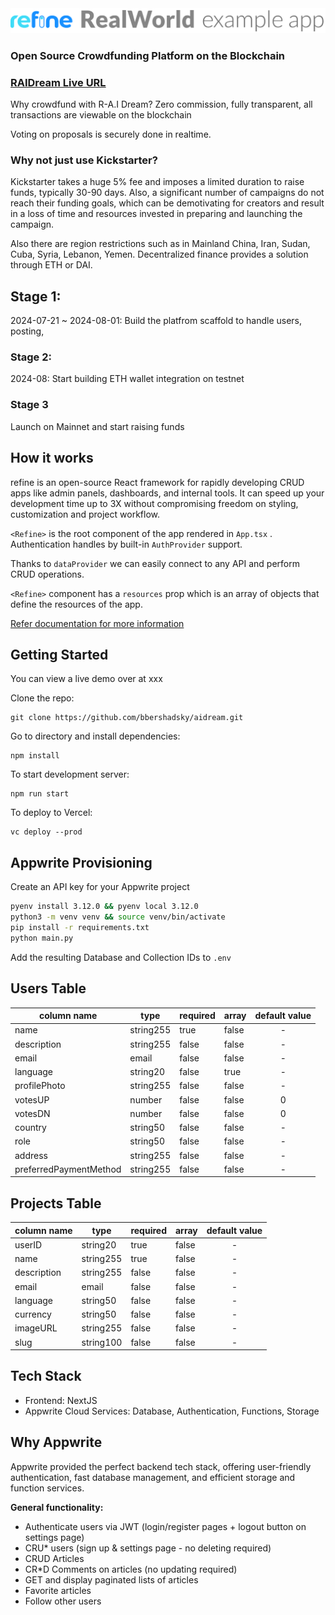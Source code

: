 <a href="https://github.com/refinedev/refine" target="_blank">
  <img src="logo.png" />
</a>

### Open Source Crowdfunding Platform on the Blockchain

### [RAIDream Live URL](https://raidream.vercel.app/)

Why crowdfund with R-A.I Dream? Zero commission, fully transparent, all transactions are viewable on the blockchain

Voting on proposals is securely done in realtime.

### Why not just use Kickstarter?

Kickstarter takes a huge 5% fee and imposes a limited duration to raise funds, typically 30-90 days. Also, a significant number of campaigns do not reach their funding goals, which can be demotivating for creators and result in a loss of time and resources invested in preparing and launching the campaign.

Also there are region restrictions such as in Mainland China, Iran, Sudan, Cuba, Syria, Lebanon, Yemen. Decentralized finance provides a solution through ETH or DAI.

## Stage 1:

2024-07-21 ~ 2024-08-01: Build the platfrom scaffold to handle users, posting,

### Stage 2:

2024-08: Start building ETH wallet integration on testnet

### Stage 3

Launch on Mainnet and start raising funds

## How it works

refine is an open-source React framework for rapidly developing CRUD apps like admin panels, dashboards, and internal tools.
It can speed up your development time up to 3X without compromising freedom on styling, customization and project workflow.

`<Refine>` is the root component of the app rendered in `App.tsx` . Authentication handles by built-in `AuthProvider` support.

Thanks to `dataProvider` we can easily connect to any API and perform CRUD operations.

`<Refine>` component has a `resources` prop which is an array of objects that define the resources of the app.

[Refer documentation for more information](https://refine.dev/docs/api-reference/core/)

## Getting Started

You can view a live demo over at xxx

Clone the repo:

```
git clone https://github.com/bbershadsky/aidream.git
```

Go to directory and install dependencies:

```
npm install
```

To start development server:

```
npm run start
```

To deploy to Vercel:

```
vc deploy --prod
```

## Appwrite Provisioning

Create an API key for your Appwrite project

```bash
pyenv install 3.12.0 && pyenv local 3.12.0
python3 -m venv venv && source venv/bin/activate
pip install -r requirements.txt
python main.py
```

Add the resulting Database and Collection IDs to `.env`

## Users Table

| column name            | type      | required | array | default value |
| ---------------------- | --------- | -------- | ----- | :-----------: |
| name                   | string255 | true     | false |       -       |
| description            | string255 | false    | false |       -       |
| email                  | email     | false    | false |       -       |
| language               | string20  | false    | true  |       -       |
| profilePhoto           | string255 | false    | false |       -       |
| votesUP                | number    | false    | false |       0       |
| votesDN                | number    | false    | false |       0       |
| country                | string50  | false    | false |       -       |
| role                   | string50  | false    | false |       -       |
| address                | string255 | false    | false |       -       |
| preferredPaymentMethod | string255 | false    | false |       -       |

## Projects Table

| column name | type      | required | array | default value |
| ----------- | --------- | -------- | ----- | :-----------: |
| userID      | string20  | true     | false |       -       |
| name        | string255 | true     | false |       -       |
| description | string255 | false    | false |       -       |
| email       | email     | false    | false |       -       |
| language    | string50  | false    | false |       -       |
| currency    | string50  | false    | false |       -       |
| imageURL    | string255 | false    | false |       -       |
| slug        | string100 | false    | false |       -       |

## Tech Stack

- Frontend: NextJS
- Appwrite Cloud Services: Database, Authentication, Functions, Storage

## Why Appwrite

Appwrite provided the perfect backend tech stack, offering user-friendly authentication, fast database management, and efficient storage and function services.

**General functionality:**

- Authenticate users via JWT (login/register pages + logout button on settings page)
- CRU\* users (sign up & settings page - no deleting required)
- CRUD Articles
- CR\*D Comments on articles (no updating required)
- GET and display paginated lists of articles
- Favorite articles
- Follow other users
